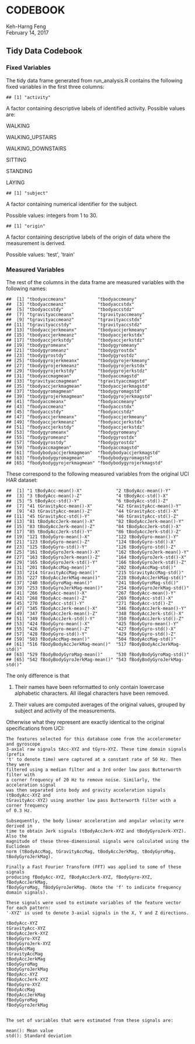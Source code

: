 # CODEBOOK
Keh-Harng Feng  
February 14, 2017  



## Tidy Data Codebook


### Fixed Variables
The tidy data frame generated from run_analysis.R contains the following fixed 
variables in the first three columns:

```
## [1] "activity"
```
A factor containing descriptive labels of identified activity. Possible values 
are:

WALKING

WALKING_UPSTAIRS

WALKING_DOWNSTAIRS

SITTING

STANDING

LAYING


```
## [1] "subject"
```
A factor containing numerical identifier for the subject.

Possible values: integers from 1 to 30.


```
## [1] "origin"
```
A factor containing descriptive labels of the origin of data where the 
measurement is derived. 

Possible values: 'test', 'train'

### Measured Variables

The rest of the columns in the data frame are measured variables with the following 
names:

```
##  [1] "tbodyaccmeanx"            "tbodyaccmeany"           
##  [3] "tbodyaccmeanz"            "tbodyaccstdx"            
##  [5] "tbodyaccstdy"             "tbodyaccstdz"            
##  [7] "tgravityaccmeanx"         "tgravityaccmeany"        
##  [9] "tgravityaccmeanz"         "tgravityaccstdx"         
## [11] "tgravityaccstdy"          "tgravityaccstdz"         
## [13] "tbodyaccjerkmeanx"        "tbodyaccjerkmeany"       
## [15] "tbodyaccjerkmeanz"        "tbodyaccjerkstdx"        
## [17] "tbodyaccjerkstdy"         "tbodyaccjerkstdz"        
## [19] "tbodygyromeanx"           "tbodygyromeany"          
## [21] "tbodygyromeanz"           "tbodygyrostdx"           
## [23] "tbodygyrostdy"            "tbodygyrostdz"           
## [25] "tbodygyrojerkmeanx"       "tbodygyrojerkmeany"      
## [27] "tbodygyrojerkmeanz"       "tbodygyrojerkstdx"       
## [29] "tbodygyrojerkstdy"        "tbodygyrojerkstdz"       
## [31] "tbodyaccmagmean"          "tbodyaccmagstd"          
## [33] "tgravityaccmagmean"       "tgravityaccmagstd"       
## [35] "tbodyaccjerkmagmean"      "tbodyaccjerkmagstd"      
## [37] "tbodygyromagmean"         "tbodygyromagstd"         
## [39] "tbodygyrojerkmagmean"     "tbodygyrojerkmagstd"     
## [41] "fbodyaccmeanx"            "fbodyaccmeany"           
## [43] "fbodyaccmeanz"            "fbodyaccstdx"            
## [45] "fbodyaccstdy"             "fbodyaccstdz"            
## [47] "fbodyaccjerkmeanx"        "fbodyaccjerkmeany"       
## [49] "fbodyaccjerkmeanz"        "fbodyaccjerkstdx"        
## [51] "fbodyaccjerkstdy"         "fbodyaccjerkstdz"        
## [53] "fbodygyromeanx"           "fbodygyromeany"          
## [55] "fbodygyromeanz"           "fbodygyrostdx"           
## [57] "fbodygyrostdy"            "fbodygyrostdz"           
## [59] "fbodyaccmagmean"          "fbodyaccmagstd"          
## [61] "fbodybodyaccjerkmagmean"  "fbodybodyaccjerkmagstd"  
## [63] "fbodybodygyromagmean"     "fbodybodygyromagstd"     
## [65] "fbodybodygyrojerkmagmean" "fbodybodygyrojerkmagstd"
```

These correspond to the following measured variables from the original UCI HAR 
dataset:

```
##  [1] "1 tBodyAcc-mean()-X"             "2 tBodyAcc-mean()-Y"            
##  [3] "3 tBodyAcc-mean()-Z"             "4 tBodyAcc-std()-X"             
##  [5] "5 tBodyAcc-std()-Y"              "6 tBodyAcc-std()-Z"             
##  [7] "41 tGravityAcc-mean()-X"         "42 tGravityAcc-mean()-Y"        
##  [9] "43 tGravityAcc-mean()-Z"         "44 tGravityAcc-std()-X"         
## [11] "45 tGravityAcc-std()-Y"          "46 tGravityAcc-std()-Z"         
## [13] "81 tBodyAccJerk-mean()-X"        "82 tBodyAccJerk-mean()-Y"       
## [15] "83 tBodyAccJerk-mean()-Z"        "84 tBodyAccJerk-std()-X"        
## [17] "85 tBodyAccJerk-std()-Y"         "86 tBodyAccJerk-std()-Z"        
## [19] "121 tBodyGyro-mean()-X"          "122 tBodyGyro-mean()-Y"         
## [21] "123 tBodyGyro-mean()-Z"          "124 tBodyGyro-std()-X"          
## [23] "125 tBodyGyro-std()-Y"           "126 tBodyGyro-std()-Z"          
## [25] "161 tBodyGyroJerk-mean()-X"      "162 tBodyGyroJerk-mean()-Y"     
## [27] "163 tBodyGyroJerk-mean()-Z"      "164 tBodyGyroJerk-std()-X"      
## [29] "165 tBodyGyroJerk-std()-Y"       "166 tBodyGyroJerk-std()-Z"      
## [31] "201 tBodyAccMag-mean()"          "202 tBodyAccMag-std()"          
## [33] "214 tGravityAccMag-mean()"       "215 tGravityAccMag-std()"       
## [35] "227 tBodyAccJerkMag-mean()"      "228 tBodyAccJerkMag-std()"      
## [37] "240 tBodyGyroMag-mean()"         "241 tBodyGyroMag-std()"         
## [39] "253 tBodyGyroJerkMag-mean()"     "254 tBodyGyroJerkMag-std()"     
## [41] "266 fBodyAcc-mean()-X"           "267 fBodyAcc-mean()-Y"          
## [43] "268 fBodyAcc-mean()-Z"           "269 fBodyAcc-std()-X"           
## [45] "270 fBodyAcc-std()-Y"            "271 fBodyAcc-std()-Z"           
## [47] "345 fBodyAccJerk-mean()-X"       "346 fBodyAccJerk-mean()-Y"      
## [49] "347 fBodyAccJerk-mean()-Z"       "348 fBodyAccJerk-std()-X"       
## [51] "349 fBodyAccJerk-std()-Y"        "350 fBodyAccJerk-std()-Z"       
## [53] "424 fBodyGyro-mean()-X"          "425 fBodyGyro-mean()-Y"         
## [55] "426 fBodyGyro-mean()-Z"          "427 fBodyGyro-std()-X"          
## [57] "428 fBodyGyro-std()-Y"           "429 fBodyGyro-std()-Z"          
## [59] "503 fBodyAccMag-mean()"          "504 fBodyAccMag-std()"          
## [61] "516 fBodyBodyAccJerkMag-mean()"  "517 fBodyBodyAccJerkMag-std()"  
## [63] "529 fBodyBodyGyroMag-mean()"     "530 fBodyBodyGyroMag-std()"     
## [65] "542 fBodyBodyGyroJerkMag-mean()" "543 fBodyBodyGyroJerkMag-std()"
```

The only difference is that 

1. Their names have been reformatted to only contain lowercase alphabetic 
characters. All illegal characters have been removed.

2. Their values are computed averages of the original values, grouped by subject 
and activity of the measurements.

Otherwise what they represent are exactly identical to the original 
specifications from UCI:

```
The features selected for this database come from the accelerometer and gyroscope
3-axial raw signals tAcc-XYZ and tGyro-XYZ. These time domain signals (prefix 
't' to denote time) were captured at a constant rate of 50 Hz. Then they were 
filtered using a median filter and a 3rd order low pass Butterworth filter with 
a corner frequency of 20 Hz to remove noise. Similarly, the acceleration signal 
was then separated into body and gravity acceleration signals (tBodyAcc-XYZ and 
tGravityAcc-XYZ) using another low pass Butterworth filter with a corner frequency 
of 0.3 Hz. 

Subsequently, the body linear acceleration and angular velocity were derived in 
time to obtain Jerk signals (tBodyAccJerk-XYZ and tBodyGyroJerk-XYZ). Also the 
magnitude of these three-dimensional signals were calculated using the Euclidean 
norm (tBodyAccMag, tGravityAccMag, tBodyAccJerkMag, tBodyGyroMag, tBodyGyroJerkMag). 

Finally a Fast Fourier Transform (FFT) was applied to some of these signals 
producing fBodyAcc-XYZ, fBodyAccJerk-XYZ, fBodyGyro-XYZ, fBodyAccJerkMag, 
fBodyGyroMag, fBodyGyroJerkMag. (Note the 'f' to indicate frequency domain signals). 

These signals were used to estimate variables of the feature vector for each pattern:  
'-XYZ' is used to denote 3-axial signals in the X, Y and Z directions.

tBodyAcc-XYZ
tGravityAcc-XYZ
tBodyAccJerk-XYZ
tBodyGyro-XYZ
tBodyGyroJerk-XYZ
tBodyAccMag
tGravityAccMag
tBodyAccJerkMag
tBodyGyroMag
tBodyGyroJerkMag
fBodyAcc-XYZ
fBodyAccJerk-XYZ
fBodyGyro-XYZ
fBodyAccMag
fBodyAccJerkMag
fBodyGyroMag
fBodyGyroJerkMag


The set of variables that were estimated from these signals are: 

mean(): Mean value
std(): Standard deviation
```
